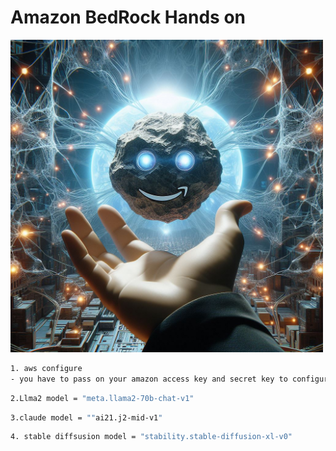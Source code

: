 # Amazon BedRock Hands on
<!-- ![AmazonBedRock](https://github.com/AIWalaBro/GenAI_Projects/blob/31224aa8124418d71789fbe419017837afed2a4a/AmazonBedRock/amazon%20image.jpeg) -->

<img src="https://github.com/AIWalaBro/GenAI_Projects/blob/31224aa8124418d71789fbe419017837afed2a4a/AmazonBedRock/amazon%20image.jpeg" align="centre" height="500" width="500">

``` bash
1. aws configure
- you have to pass on your amazon access key and secret key to configure

```

``` bash
2.Llma2 model = "meta.llama2-70b-chat-v1"
```

``` bash
3.claude model = ""ai21.j2-mid-v1"
```

``` bash
4. stable diffsusion model = "stability.stable-diffusion-xl-v0"
```
